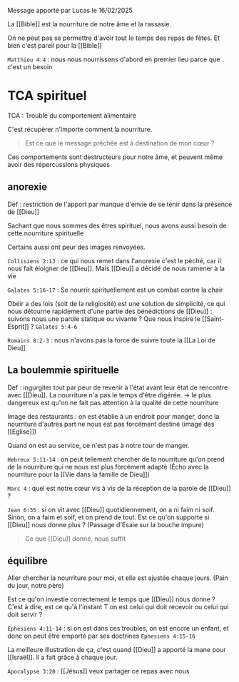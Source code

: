 Message apporté par Lucas le 16/02/2025

La [[Bible]] est la nourriture de notre âme et la rassasie.

On ne peut pas se permettre d'avoir tout le temps des repas de fêtes. Et bien c'est pareil pour la [[Bible]]

`Matthieu 4:4` : nous nous nourrissons d'abord en premier lieu parce que c'est un besoin
# TCA spirituel
TCA : Trouble du comportement alimentaire

C'est récupèrer n'importe comment la nourriture.
> Est ce que le message prêchée est à destination de mon cœur ?

Ces comportements sont destructeurs pour notre âme, et peuvent même avoir des répercussions physiques
## anorexie
Def : restriction de l'apport par manque d'envie de se tenir dans la présence de [[Dieu]]

Sachant que nous sommes des êtres spirituel, nous avons aussi besoin de cette nourriture spirituelle

Certains aussi ont peur des images renvoyées.

`Collisiens 2:13` : ce qui nous remet dans l'anorexie c'est le péché, car il nous fait éloigner de [[Dieu]]. Mais [[Dieu]] a décidé de nous ramener à la vie

`Galates 5:16-17` : Se nourrir spirituellement est un combat contre la chair

Obéir a des lois (soit de la religiosité) est une solution de simplicité, ce qui nous détourne rapidement d'une partie des bénédictions de [[Dieu]] : suivons nous une parole statique ou vivante ? Que nous inspire le [[Saint-Esprit]] ?
`Galates 5:4-6`

`Romains 8:2-3` : nous n'avons pas la force de suivre toute la [[La Loi de Dieu]]
## La boulemmie spirituelle
Def : ingurgiter tout par peur de revenir à l'état avant leur état de rencontre avec [[Dieu]]. La nourriture n'a pas le temps d'être digérée.
-> le plus dangereux est qu'on ne fait pas attention à la qualité de cette nourriture

Image des restaurants : on est établie à un endroit pour manger, donc la nourriture d'autres part ne nous est pas forcément destiné (image des [[Eglise]])

Quand on est au service, ce n'est pas à notre tour de manger.

`Hebreux 5:11-14` : on peut tellement chercher de la nourriture qu'on prend de la nourriture qui ne nous est plus forcément adapté
(Écho avec la nourriture pour la [[Vie dans la famille de Dieu]])

`Marc 4` : quel est notre cœur vis à vis de la réception de la parole de [[Dieu]] ?

`Jean 6:35` : si on vit avec [[Dieu]] quotidiennement, on a ni faim ni soif. Sinon, on a faim et soif, et on prend de tout. Est ce qu'on supporte si [[Dieu]] nous donne plus ?
(Passage d'Esaie sur la bouche impure)
>Ce que [[Dieu]] donne, nous suffit
## équilibre
Aller chercher la nourriture pour moi, et elle est ajustée chaque jours.
(Pain du jour, notre père)

Est ce qu'on investie correctement le temps que [[Dieu]] nous donne ? C'est à dire, est ce qu'à l'instant T on est celui qui doit recevoir ou celui qui doit servir ?

`Ephesiens 4:11-14` : si on est dans ces troubles, on est encore un enfant, et donc on peut être emporté par ses doctrines
`Ephesiens 4:15-16`

La meilleure illustration de ça, c'est quand [[Dieu]] a apporté la mane pour [[Israël]]. Il a fait grâce à chaque jour.

`Apocalypse 3:20` : [[Jésus]] veux partager ce repas avec nous